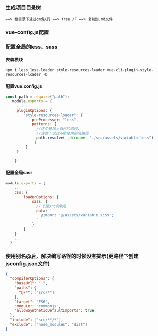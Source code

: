 ### 生成项目目录树
```
==> 根目录下通过cmd执行 ==> tree /F ==> 复制到.md文件
```

### vue-config.js配置

### 配置全局的less、sass

#### 安装模块
```
npm i less less-loader style-resources-loader vue-cli-plugin-style-resources-loader -D 
```

#### 配置vue.config.js
```js
const path = require("path");
   module.exports = {
     ...
     pluginOptions: {
        "style-resources-loader": {
            preProcessor: "less",
            patterns: [
              //这个是加上自己的路径，
              //注意：试过不能使用别名路径
              path.resolve(__dirname, "./src/assets/variable.less")
             ]
         }
     }
     ...
    }
```

#### 配置全局sass

```js
module.exports = {
    ...
    css: {
        loaderOptions: {
            sass: {
              // @是src的别名
              data: `
                @import "@/assets/variable.scss";
              `
            }
        }
    }
    ...
  }
```

### 使用别名@后，解决编写路径的时候没有提示(更路径下创建jsconfig.json文件)

```json
{
  "compilerOptions": {
    "baseUrl": ".",
    "paths": {
      "@/*": ["src/*"]
    },
    "target": "ES6",
    "module": "commonjs",
    "allowSyntheticDefaultImports": true
  },
  "include": ["src/**/*"],
  "exclude": ["node_modules", "dist"]
}
```